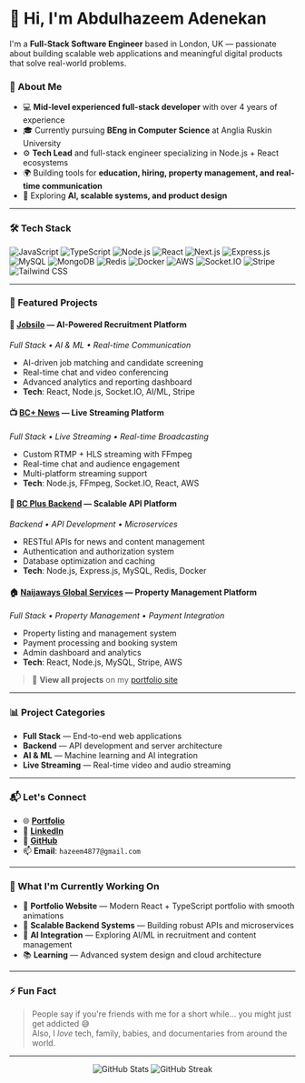# 👋 Hi, I'm Abdulhazeem Adenekan

I'm a **Full-Stack Software Engineer** based in London, UK — passionate about building scalable web applications and meaningful digital products that solve real-world problems.

### 🚀 About Me
- 💻 **Mid-level experienced full-stack developer** with over 4 years of experience
- 🎓 Currently pursuing **BEng in Computer Science** at Anglia Ruskin University
- ⚙️ **Tech Lead** and full-stack engineer specializing in Node.js + React ecosystems
- 🌍 Building tools for **education, hiring, property management, and real-time communication**
- 🎯 Exploring **AI, scalable systems, and product design**

---

### 🛠️ Tech Stack

![JavaScript](https://img.shields.io/badge/-JavaScript-black?style=flat-square&logo=javascript)
![TypeScript](https://img.shields.io/badge/-TypeScript-black?style=flat-square&logo=typescript)
![Node.js](https://img.shields.io/badge/-Node.js-black?style=flat-square&logo=node.js)
![React](https://img.shields.io/badge/-React-black?style=flat-square&logo=react)
![Next.js](https://img.shields.io/badge/-Next.js-black?style=flat-square&logo=next.js)
![Express.js](https://img.shields.io/badge/-Express.js-black?style=flat-square&logo=express)
![MySQL](https://img.shields.io/badge/-MySQL-black?style=flat-square&logo=mysql)
![MongoDB](https://img.shields.io/badge/-MongoDB-black?style=flat-square&logo=mongodb)
![Redis](https://img.shields.io/badge/-Redis-black?style=flat-square&logo=redis)
![Docker](https://img.shields.io/badge/-Docker-black?style=flat-square&logo=docker)
![AWS](https://img.shields.io/badge/-AWS-black?style=flat-square&logo=amazonaws)
![Socket.IO](https://img.shields.io/badge/-Socket.IO-black?style=flat-square&logo=socket.io)
![Stripe](https://img.shields.io/badge/-Stripe-black?style=flat-square&logo=stripe)
![Tailwind CSS](https://img.shields.io/badge/-TailwindCSS-black?style=flat-square&logo=tailwind-css)

---

### 🎯 Featured Projects

#### 🤖 [**Jobsilo**](https://github.com/Hazeem01/jobsilo-FE) — AI-Powered Recruitment Platform
*Full Stack • AI & ML • Real-time Communication*
- AI-driven job matching and candidate screening
- Real-time chat and video conferencing
- Advanced analytics and reporting dashboard
- **Tech**: React, Node.js, Socket.IO, AI/ML, Stripe

#### 📺 [**BC+ News**](https://bcplusnews.com) — Live Streaming Platform
*Full Stack • Live Streaming • Real-time Broadcasting*
- Custom RTMP + HLS streaming with FFmpeg
- Real-time chat and audience engagement
- Multi-platform streaming support
- **Tech**: Node.js, FFmpeg, Socket.IO, React, AWS

#### 🔧 [**BC Plus Backend**](https://bcplusnews.com) — Scalable API Platform
*Backend • API Development • Microservices*
- RESTful APIs for news and content management
- Authentication and authorization system
- Database optimization and caching
- **Tech**: Node.js, Express.js, MySQL, Redis, Docker

#### 🏠 [**Naijaways Global Services**]() — Property Management Platform
*Full Stack • Property Management • Payment Integration*
- Property listing and management system
- Payment processing and booking system
- Admin dashboard and analytics
- **Tech**: React, Node.js, MySQL, Stripe, AWS

> 🧩 **View all projects** on my [portfolio site](https://www.hazeem.dev)

---

### 📊 Project Categories

- **Full Stack** — End-to-end web applications
- **Backend** — API development and server architecture
- **AI & ML** — Machine learning and AI integration
- **Live Streaming** — Real-time video and audio streaming

---

### 📬 Let's Connect

- 🌐 **[Portfolio](https://www.hazeem.dev)**
- 💼 **[LinkedIn](https://www.linkedin.com/in/abdulhazeem-adenekan)**
- 🐙 **[GitHub](https://github.com/Hazeem01)**
- 📫 **Email**: `hazeem4877@gmail.com`

---

### 🎯 What I'm Currently Working On

- 🔄 **Portfolio Website** — Modern React + TypeScript portfolio with smooth animations
- 🚀 **Scalable Backend Systems** — Building robust APIs and microservices
- 🤖 **AI Integration** — Exploring AI/ML in recruitment and content management
- 📚 **Learning** — Advanced system design and cloud architecture

---

### ⚡ Fun Fact

> People say if you're friends with me for a short while… you might just get addicted 😅  
Also, I *love* tech, family, babies, and documentaries from around the world.

---

<div align="center">
  <img src="https://github-readme-stats.vercel.app/api?username=Hazeem01&show_icons=true&theme=radical" alt="GitHub Stats" />
  <img src="https://github-readme-streak-stats.herokuapp.com/?user=Hazeem01&theme=radical" alt="GitHub Streak" />
</div>
